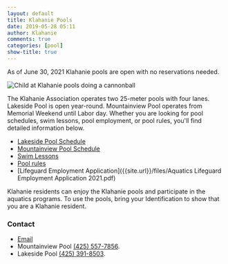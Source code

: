 ```yaml
---
layout: default
title: Klahanie Pools
date: 2019-05-28 05:11
author: Klahanie
comments: true
categories: [pool]
show-title: true
---
```


  As of June 30, 2021 Klahanie pools are open with no reservations needed.

<img src="{{site.url}}/images/swimming1.jpg" class="float-right col-sm-4 img-thumbnail" alt="Child at Klahanie pools doing a cannonball">

The Klahanie Association operates two 25-meter pools with four lanes. Lakeside Pool is open year-round. Mountainview Pool operates from Memorial Weekend until Labor day. Whether you are looking for pool schedules, swim lessons, pool employment, or pool rules, you'll find detailed information below.

* [Lakeside Pool Schedule]({{site.url}}/amenities/pools/lakeside-pool.html)
* [Mountainview Pool Schedule]({{site.url}}/amenities/pools/mountainview-pool.html)
* [Swim Lessons]({{site.url}}/amenities/pools/swim-lessons.html)
* [Pool rules]({{site.url}}/amenities/pools/pool-rules.html)
* [Lifeguard Employment Application]({{site.url}}/files/Aquatics Lifeguard Employment Application 2021.pdf)

Klahanie residents can enjoy the Klahanie pools and participate in the aquatics programs. To use the pools, bring your Identification to show that you are a Klahanie resident.


### Contact 
- [Email](mailto:swimlessons@klahanie.com)
- Mountainview Pool [(425) 557-7856](tel:425-557-7856).
- Lakeside Pool [(425) 391-8503](tel:425-391-8503).
